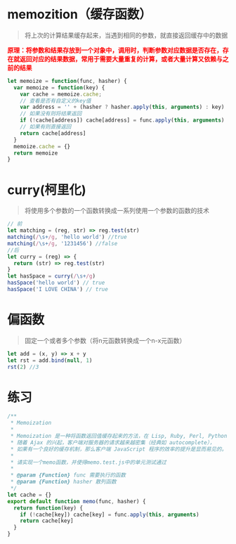 # memozition（缓存函数）

> 将上次的计算结果缓存起来，当遇到相同的参数，就直接返回缓存中的数据

**<font color='red'>原理：将参数和结果存放到一个对象中，调用时，判断参数对应数据是否存在，存在就返回对应的结果数据，常用于需要大量重复的计算，或者大量计算又依赖与之前的结果</font>**

``` JavaScript
let memoize = function(func, hasher) {
  var memoize = function(key) {
    var cache = memoize.cache;
    // 查看是否有自定义的key值
    var address = '' + (hasher ? hasher.apply(this, arguments) : key)
    // 如果没有则将结果返回
    if (!cache[address]) cache[address] = func.apply(this, arguments)
    // 如果有则直接返回
    return cache[address]
  }
  memoize.cache = {}
  return memoize
}
```

# curry(柯里化)

> 将使用多个参数的一个函数转换成一系列使用一个参数的函数的技术

``` JavaScript
// 前
let matching = (reg, str) => reg.test(str)
matching(/\s+/g, 'hello world') //true
matching(/\s+/g, '1231456') //false
//后
let curry = (reg) => {
  return (str) => reg.test(str)
}
let hasSpace = curry(/\s+/g)
hasSpace('hello world') // true
hasSpace('I LOVE CHINA') // true
```

# 偏函数

> 固定一个或者多个参数（将n元函数转换成一个n-x元函数）

``` JavaScript
let add = (x, y) => x + y
let rst = add.bind(null, 1)
rst(2) //3
```

# 练习

``` JavaScript
/**
 * Memoization
 *
 * Memoization 是一种将函数返回值缓存起来的方法，在 Lisp, Ruby, Perl, Python 等语言中使用非常广泛。
 * 随着 Ajax 的兴起，客户端对服务器的请求越来越密集（经典如 autocomplete），
 * 如果有一个良好的缓存机制，那么客户端 JavaScript 程序的效率的提升是显而易见的。
 *
 * 请实现一个memo函数，并使得memo.test.js中的单元测试通过
 *
 * @param {Function} func 需要执行的函数
 * @param {Function} hasher 散列函数
 */
let cache = {}
export default function memo(func, hasher) {
  return function(key) {
    if (!cache[key]) cache[key] = func.apply(this, arguments)
    return cache[key]
  }
}
```

